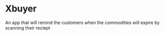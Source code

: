 # Xbuyer
An app that will remind the customers when the commodities will expire by scanning their reciept
